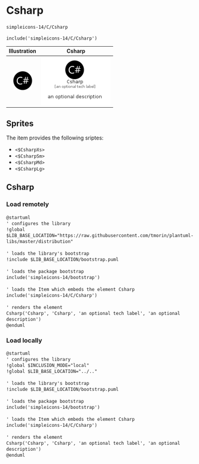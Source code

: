# Csharp


```text
simpleicons-14/C/Csharp
```

```text
include('simpleicons-14/C/Csharp')
```



| Illustration | Csharp |
| :---: | :---: |
| ![illustration for Illustration](../../simpleicons-14/C/Csharp.png) | ![illustration for Csharp](../../simpleicons-14/C/Csharp.Local.png) |



## Sprites
The item provides the following sriptes:

- `<$CsharpXs>`
- `<$CsharpSm>`
- `<$CsharpMd>`
- `<$CsharpLg>`





## Csharp

### Load remotely
```plantuml
@startuml
' configures the library
!global $LIB_BASE_LOCATION="https://raw.githubusercontent.com/tmorin/plantuml-libs/master/distribution"

' loads the library's bootstrap
!include $LIB_BASE_LOCATION/bootstrap.puml

' loads the package bootstrap
include('simpleicons-14/bootstrap')

' loads the Item which embeds the element Csharp
include('simpleicons-14/C/Csharp')

' renders the element
Csharp('Csharp', 'Csharp', 'an optional tech label', 'an optional description')
@enduml
```

### Load locally
```plantuml
@startuml
' configures the library
!global $INCLUSION_MODE="local"
!global $LIB_BASE_LOCATION="../.."

' loads the library's bootstrap
!include $LIB_BASE_LOCATION/bootstrap.puml

' loads the package bootstrap
include('simpleicons-14/bootstrap')

' loads the Item which embeds the element Csharp
include('simpleicons-14/C/Csharp')

' renders the element
Csharp('Csharp', 'Csharp', 'an optional tech label', 'an optional description')
@enduml
```

